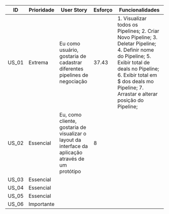 | ID     | Prioridade | User Story                       | Esforço                              | Funcionalidades                      |
| -------| ---------- | -------------------------------- | ------------------------------------ | ------------------------------------ |
| US_01  | Extrema    | Eu como usuário, gostaria de cadastrar diferentes pipelines de negociação | 37.43 | 1. Visualizar todos os Pipelines; 2. Criar Novo Pipeline; 3. Deletar Pipeline; 4. Definir nome do Pipeline; 5. Exibir total de deals no Pipeline; 6. Exibir total em $ dos deals mo Pipeline; 7. Arrastar e alterar posição do Pipeline; 
| US_02  | Essencial  | Eu, como cliente, gostaria de visualizar o layout da interface da aplicação através de um protótipo | 8 |
| US_03  | Essencial  | 
| US_04  | Essencial  | 
| US_05  | Essencial  | 
| US_06  | Importante | 
